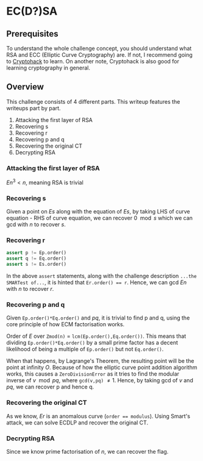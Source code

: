 # EC(D?)SA
## Prerequisites
To understand the whole challenge concept, you should understand what RSA and ECC (Elliptic Curve Cryptography) are. If not, I recommend going to [Cryptohack](cryptohack.org) to learn. On another note, Cryptohack is also good for learning cryptography in general.
## Overview
This challenge consists of 4 different parts. This writeup features the writeups part by part.  
1. Attacking the first layer of RSA
2. Recovering s
3. Recovering r
4. Recovering p and q
5. Recovering the original CT
6. Decrypting RSA
### Attacking the first layer of RSA
$En^3 < n$, meaning RSA is trivial
### Recovering s
Given a point on $Es$ along with the equation of $Es$, by taking LHS of curve equation - RHS of curve equation, we can recover $0 \mod s$ which we can gcd with $n$ to recover $s$.
### Recovering r
```py
assert p != Ep.order()
assert q != Eq.order()
assert s != Es.order()
```    

In the above `assert` statements, along with the challenge description `...the SMARTest of...`, it is hinted that `Er.order() == r`. Hence, we can gcd $En$ with $n$ to recover $r$.
### Recovering p and q
Given `Ep.order()*Eq.order()` and $pq$, it is trivial to find p and q, using the core principle of how ECM factorisation works.    

Order of $E$ over `Zmod(n)` = `lcm(Ep.order(),Eq.order())`. This means that dividing `Ep.order()*Eq.order()` by a small prime factor has a decent likelihood of being a multiple of `Ep.order()` but not `Eq.order()`.    

When that happens, by Lagrange's Theorem, the resulting point will be the point at infinity $O$. Because of how the elliptic curve point addition algorithm works, this causes a `ZeroDivisionError` as it tries to find the modular inverse of $v \mod pq$, where `gcd(v,pq)` $\neq 1$. Hence, by taking gcd of $v$ and $pq$, we can recover p and hence q.

### Recovering the original CT
As we know, $Er$ is an anomalous curve (`order == modulus`). Using Smart's attack, we can solve ECDLP and recover the original CT.

### Decrypting RSA
Since we know prime factorisation of $n$, we can recover the flag.